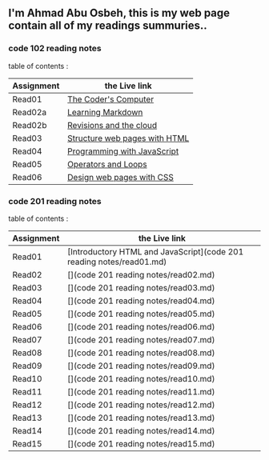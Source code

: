 ## I'm Ahmad Abu Osbeh, this is my web page contain all of my readings summuries..

### code 102 reading notes

table of contents :

|      Assignment    |     the Live link                          |
| -------------------|------------------------------------------- |
|        Read01      | [The Coder's Computer](read01.md)          |
|        Read02a     | [Learning Markdown](read02a.md)            |
|        Read02b     | [Revisions and the cloud](read02b.md)      |
|        Read03      | [Structure web pages with HTML](read03.md) |
|        Read04      | [Programming with JavaScript](read04.md)   |
|        Read05      | [Operators and Loops](read05.md)           |
|        Read06      | [Design web pages with CSS](read06.md)     |

### code 201 reading notes

table of contents :

|      Assignment    |     the Live link                                                          |
| -------------------|--------------------------------------------------------------------------- |
|        Read01      | [Introductory HTML and JavaScript](code 201 reading notes/read01.md)       | 
|        Read02      | [](code 201 reading notes/read02.md)                                       |
|        Read03      | [](code 201 reading notes/read03.md)                                       |
|        Read04      | [](code 201 reading notes/read04.md)                                       |
|        Read05      | [](code 201 reading notes/read05.md)                                       |
|        Read06      | [](code 201 reading notes/read06.md)                                       | 
|        Read07      | [](code 201 reading notes/read07.md)                                       |
|        Read08      | [](code 201 reading notes/read08.md)                                       |
|        Read09      | [](code 201 reading notes/read09.md)                                       |
|        Read10      | [](code 201 reading notes/read10.md)                                       |
|        Read11      | [](code 201 reading notes/read11.md)                                       | 
|        Read12      | [](code 201 reading notes/read12.md)                                       |
|        Read13      | [](code 201 reading notes/read13.md)                                       |
|        Read14      | [](code 201 reading notes/read14.md)                                       |
|        Read15      | [](code 201 reading notes/read15.md)                                       |

